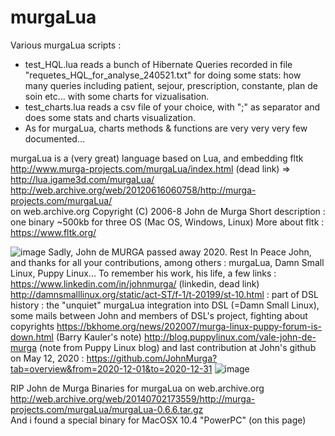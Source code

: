 # murgaLua
Various murgaLua scripts :
- test_HQL.lua reads a bunch of Hibernate Queries recorded in file "requetes_HQL_for_analyse_240521.txt" for doing some stats: how many queries including patient, sejour, prescription, constante, plan de soin etc... with some charts for vizualisation.
- test_charts.lua reads a csv file of your choice, with ";" as separator and does some stats and charts visualization.
- As for murgaLua, charts methods & functions are very very very few documented...

murgaLua is a (very great) language based on Lua, and embedding fltk
http://www.murga-projects.com/murgaLua/index.html (dead link) =></br> 
http://lua.igame3d.com/murgaLua/</br>
http://web.archive.org/web/20120616060758/http://murga-projects.com/murgaLua/</br> on web.archive.org
Copyright (C) 2006-8 John de Murga
Short description : one binary ~500kb for three OS (Mac OS, Windows, Linux)
More about fltk : https://www.fltk.org/

![image](https://user-images.githubusercontent.com/83860363/118385429-f1f38d80-b60e-11eb-94dc-6c320e1de30a.png)
Sadly, John de MURGA passed away 2020. Rest In Peace John, and thanks for all your contributions, among others : murgaLua,  Damn Small Linux, Puppy Linux...
To remember his work, his life, a few links :
https://www.linkedin.com/in/johnmurga/ (linkedin, dead link)</br>
http://damnsmalllinux.org/static/act-ST/f-1/t-20199/st-10.html : part of DSL history : the "unquiet" murgaLua integration into DSL (=Damn Small Linux), some mails between John and members of DSL's project, fighting about copyrights
https://bkhome.org/news/202007/murga-linux-puppy-forum-is-down.html (Barry Kauler's note)
http://blog.puppylinux.com/vale-john-de-murga (note from Puppy Linux blog)
and last contribution at John's github on May 12, 2020 : https://github.com/JohnMurga?tab=overview&from=2020-12-01&to=2020-12-31
![image](https://user-images.githubusercontent.com/83860363/120112747-6255ef00-c177-11eb-843d-bb17a95a0e33.png)

RIP John de Murga
Binaries for murgaLua on web.archive.org
http://web.archive.org/web/20140702173559/http://murga-projects.com/murgaLua/murgaLua-0.6.6.tar.gz</br>
And i found a special binary for MacOSX 10.4 "PowerPC" (on this page)
